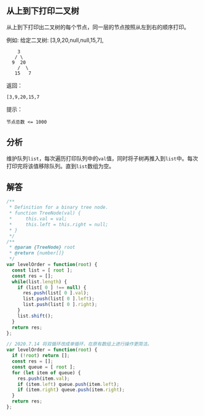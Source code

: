 ## 从上到下打印二叉树
从上到下打印出二叉树的每个节点，同一层的节点按照从左到右的顺序打印。

例如:
给定二叉树: [3,9,20,null,null,15,7],
```
    3
   / \
  9  20
    /  \
   15   7
```
返回：
```
[3,9,20,15,7
```

提示：
```
节点总数 <= 1000
```

## 分析
维护队列`list`，每次遍历打印队列中的`val`值，同时将子树再推入到`list`中。每次打印完将该值移除队列。直到`list`数组为空。

## 解答
```javascript
/**
 * Definition for a binary tree node.
 * function TreeNode(val) {
 *     this.val = val;
 *     this.left = this.right = null;
 * }
 */
/**
 * @param {TreeNode} root
 * @return {number[]}
 */
var levelOrder = function(root) {
  const list = [ root ];
  const res = [];
  while(list.length) {
    if (list[ 0 ] !== null) {
      res.push(list[ 0 ].val);
      list.push(list[ 0 ].left);
      list.push(list[ 0 ].right);
    }
    list.shift();
  }
  return res;
};

// 2020.7.14 将双循环改成单循环，在原有数组上进行操作更简洁。
var levelOrder = function(root) {
  if (!root) return [];
  const res = [];
  const queue = [ root ];
  for (let item of queue) {
    res.push(item.val);
    if (item.left) queue.push(item.left);
    if (item.right) queue.push(item.right);
  }
  return res;
}; 
```